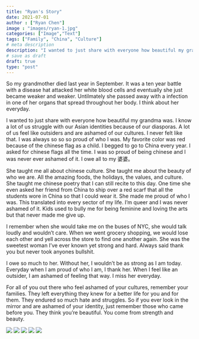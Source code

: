 ```yaml
---
title: "Ryan's Story"
date: 2021-07-01
author : ["Ryan Chen"]
image : "images/ryan-1.jpg"
categories: ["Image","Text"]
tags: ["Family", "China", "Culture"]
# meta description
description: "I wanted to just share with everyone how beautiful my grandma was. I know a lot of us struggle with our Asian identities because of our diasporas."
# save as draft
draft: true
type: "post"
---
```


So my grandmother died last year in September. It was a ten year battle with a disease hat attacked her white blood cells and eventually she just became weaker and weaker. Untilmately she passed away with a infection in one of her organs that spread throughout her body. I think about her everyday. 

I wanted to just share with everyone how beautiful my grandma was. I know a lot of us struggle with our Asian identities because of our diasporas. A lot of us feel like outsiders and are ashamed of our cultures. I never felt like that. I was always so so so proud of who I was. My favorite color was red because of the chinese flag as a child. I begged to go to China every year. I asked for chinese flags all the time. I was so proud of being chinese and I was never ever ashamed of it. I owe all to my 婆婆。 

She taught me all about chinese culture. She taught me about the beauty of who we are. All the amazing foods, the holidays, the values, and culture. She taught me chinese poetry that I can still recite to this day. One time she even asked her friend from China to ship over a red scarf that all the students wore in China so that I could wear it. She made me proud of who I was. This translated into every sector of my life. I’m queer and I was never ashamed of it. Kids used to bully me for being feminine and loving the arts but that never made me give up.

I remember when she would take me on the buses of NYC, she would talk loudly and wouldn’t care. When we went grocery shopping, we would lose each other and yell across the store to find one another again. She was the sweetest woman I’ve ever known yet strong and hard. Always said thank you but never took anyones bullshit.

I owe so much to her. Without her, I wouldn’t be as strong as I am today. Everyday when I am proud of who I am, I thank her. When I feel like an outsider, I am ashamed of feeling that way. I miss her everyday. 

For all of you out there who feel ashamed of your cultures, remember your families. They left everything they knew for a better life for you and for them. They endured so much hate and struggles. So if you ever look in the mirror and are ashamed of your identity, just remember those who came before you. They think you’re beautiful. You come from strength and beauty.


<img src="/images/name-1.jpg"/>

<img src="/images/name-2.jpg"/>

<img src="/images/name-3.jpg"/>

<img src="/images/name-4.jpg"/>

<img src="/images/name-5.jpg"/>
